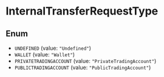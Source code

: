 # InternalTransferRequestType

## Enum

* `UNDEFINED` (value: `"Undefined"`)
* `WALLET` (value: `"Wallet"`)
* `PRIVATETRADINGACCOUNT` (value: `"PrivateTradingAccount"`)
* `PUBLICTRADINGACCOUNT` (value: `"PublicTradingAccount"`)
